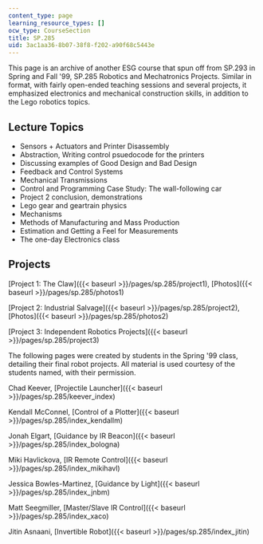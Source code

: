 ```yaml
---
content_type: page
learning_resource_types: []
ocw_type: CourseSection
title: SP.285
uid: 3ac1aa36-8b07-38f8-f202-a90f68c5443e
---
```


This page is an archive of another ESG course that spun off from SP.293 in Spring and Fall '99, SP.285 Robotics and Mechatronics Projects. Similar in format, with fairly open-ended teaching sessions and several projects, it emphasized electronics and mechanical construction skills, in addition to the Lego robotics topics.

Lecture Topics
--------------

*   Sensors + Actuators and Printer Disassembly
*   Abstraction, Writing control psuedocode for the printers
*   Discussing examples of Good Design and Bad Design
*   Feedback and Control Systems
*   Mechanical Transmissions
*   Control and Programming Case Study: The wall-following car
*   Project 2 conclusion, demonstrations
*   Lego gear and geartrain physics
*   Mechanisms
*   Methods of Manufacturing and Mass Production
*   Estimation and Getting a Feel for Measurements
*   The one-day Electronics class

Projects
--------

[Project 1: The Claw]({{< baseurl >}}/pages/sp.285/project1), [Photos]({{< baseurl >}}/pages/sp.285/photos1)

[Project 2: Industrial Salvage]({{< baseurl >}}/pages/sp.285/project2), [Photos]({{< baseurl >}}/pages/sp.285/photos2)

[Project 3: Independent Robotics Projects]({{< baseurl >}}/pages/sp.285/project3)

The following pages were created by students in the Spring '99 class, detailing their final robot projects. All material is used courtesy of the students named, with their permission.

Chad Keever, [Projectile Launcher]({{< baseurl >}}/pages/sp.285/keever_index)

Kendall McConnel, [Control of a Plotter]({{< baseurl >}}/pages/sp.285/index_kendallm)

Jonah Elgart, [Guidance by IR Beacon]({{< baseurl >}}/pages/sp.285/index_bologna)

Miki Havlickova, [IR Remote Control]({{< baseurl >}}/pages/sp.285/index_mikihavl)

Jessica Bowles-Martinez, [Guidance by Light]({{< baseurl >}}/pages/sp.285/index_jnbm)

Matt Seegmiller, [Master/Slave IR Control]({{< baseurl >}}/pages/sp.285/index_xaco)

Jitin Asnaani, [Invertible Robot]({{< baseurl >}}/pages/sp.285/index_jitin)